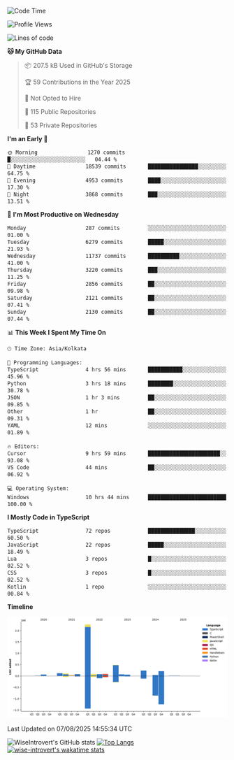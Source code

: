 <!--START_SECTION:waka-->
![Code Time](http://img.shields.io/badge/Code%20Time-2%2C431%20hrs%2038%20mins-blue)

![Profile Views](http://img.shields.io/badge/Profile%20Views-0-blue)

![Lines of code](https://img.shields.io/badge/From%20Hello%20World%20I%27ve%20Written-4.0%20million%20lines%20of%20code-blue)

**🐱 My GitHub Data** 

> 📦 207.5 kB Used in GitHub's Storage 
 > 
> 🏆 59 Contributions in the Year 2025
 > 
> 🚫 Not Opted to Hire
 > 
> 📜 115 Public Repositories 
 > 
> 🔑 53 Private Repositories 
 > 
**I'm an Early 🐤** 

```text
🌞 Morning                1270 commits        █░░░░░░░░░░░░░░░░░░░░░░░░   04.44 % 
🌆 Daytime                18539 commits       ████████████████░░░░░░░░░   64.75 % 
🌃 Evening                4953 commits        ████░░░░░░░░░░░░░░░░░░░░░   17.30 % 
🌙 Night                  3868 commits        ███░░░░░░░░░░░░░░░░░░░░░░   13.51 % 
```
📅 **I'm Most Productive on Wednesday** 

```text
Monday                   287 commits         ░░░░░░░░░░░░░░░░░░░░░░░░░   01.00 % 
Tuesday                  6279 commits        █████░░░░░░░░░░░░░░░░░░░░   21.93 % 
Wednesday                11737 commits       ██████████░░░░░░░░░░░░░░░   41.00 % 
Thursday                 3220 commits        ███░░░░░░░░░░░░░░░░░░░░░░   11.25 % 
Friday                   2856 commits        ██░░░░░░░░░░░░░░░░░░░░░░░   09.98 % 
Saturday                 2121 commits        ██░░░░░░░░░░░░░░░░░░░░░░░   07.41 % 
Sunday                   2130 commits        ██░░░░░░░░░░░░░░░░░░░░░░░   07.44 % 
```


📊 **This Week I Spent My Time On** 

```text
🕑︎ Time Zone: Asia/Kolkata

💬 Programming Languages: 
TypeScript               4 hrs 56 mins       ███████████░░░░░░░░░░░░░░   45.96 % 
Python                   3 hrs 18 mins       ████████░░░░░░░░░░░░░░░░░   30.78 % 
JSON                     1 hr 3 mins         ██░░░░░░░░░░░░░░░░░░░░░░░   09.85 % 
Other                    1 hr                ██░░░░░░░░░░░░░░░░░░░░░░░   09.31 % 
YAML                     12 mins             ░░░░░░░░░░░░░░░░░░░░░░░░░   01.89 % 

🔥 Editors: 
Cursor                   9 hrs 59 mins       ███████████████████████░░   93.08 % 
VS Code                  44 mins             ██░░░░░░░░░░░░░░░░░░░░░░░   06.92 % 

💻 Operating System: 
Windows                  10 hrs 44 mins      █████████████████████████   100.00 % 
```

**I Mostly Code in TypeScript** 

```text
TypeScript               72 repos            ███████████████░░░░░░░░░░   60.50 % 
JavaScript               22 repos            █████░░░░░░░░░░░░░░░░░░░░   18.49 % 
Lua                      3 repos             █░░░░░░░░░░░░░░░░░░░░░░░░   02.52 % 
CSS                      3 repos             █░░░░░░░░░░░░░░░░░░░░░░░░   02.52 % 
Kotlin                   1 repo              ░░░░░░░░░░░░░░░░░░░░░░░░░   00.84 % 
```



**Timeline**

![Lines of Code chart](https://raw.githubusercontent.com/wise-introvert/wise-introvert/master/assets/bar_graph.png)


 Last Updated on 07/08/2025 14:55:34 UTC
<!--END_SECTION:waka-->

![WiseIntrovert's GitHub stats](https://github-readme-stats.vercel.app/api?username=wise-introvert&count_private=true&show_icons=true)
[![Top Langs](https://github-readme-stats.vercel.app/api/top-langs/?username=wise-introvert&langs_count=10)](https://github.com/anuraghazra/github-readme-stats)
[![wise-introvert's wakatime stats](https://github-readme-stats.vercel.app/api/wakatime?username=wiseintrovert)](https://github.com/anuraghazra/github-readme-stats)
